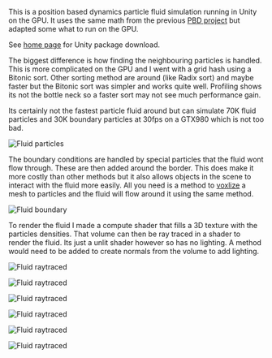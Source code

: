 This is a position based dynamics particle fluid simulation running in Unity on the GPU. It uses the same math from the previous [PBD project](https://www.digital-dust.com/single-post/2017/04/09/Position-based-dynamics-in-Unity) but adapted some what to run on the GPU.

See [home page](https://www.digital-dust.com/single-post/2018/03/23/PBD-Fluid-in-Unity) for Unity package download.

The biggest difference is how finding the neighbouring particles is handled. This is more complicated on the GPU and I went with a grid hash using a Bitonic sort. Other sorting method are around (like Radix sort) and maybe faster but the Bitonic sort was simpler and works quite well. Profiling shows its not the bottle neck so a faster sort may not see much performance gain.

Its certainly not the fastest particle fluid around but can simulate 70K fluid particles and 30K boundary particles at 30fps on a GTX980 which is not too bad.

![Fluid particles](https://static.wixstatic.com/media/1e04d5_50a7e2f602a04013b9371f61bd1354bc~mv2.jpg/v1/fill/w_550,h_351,al_c,q_80,usm_0.66_1.00_0.01/1e04d5_50a7e2f602a04013b9371f61bd1354bc~mv2.jpg)
 
The boundary conditions are handled by special particles that the fluid wont flow through. These are then added around the border. This does make it more costly than other methods but it also allows objects in the scene to interact with the fluid more easily. All you need is a method to [voxlize](https://www.digital-dust.com/single-post/2017/04/17/Mesh-voxelization-in-Unity) a mesh to particles and the fluid will flow around it using the same method.  
 
![Fluid boundary](https://static.wixstatic.com/media/1e04d5_c824c6371b6d428ebcf3637557786685~mv2.jpg/v1/fill/w_550,h_351,al_c,q_80,usm_0.66_1.00_0.01/1e04d5_c824c6371b6d428ebcf3637557786685~mv2.jpg)
  
To render the fluid I made a compute shader that fills a 3D texture with the particles densities. That volume can then be ray traced in a shader to render the fluid. Its just a unlit shader however so has no lighting. A method would need to be added to create normals from the volume to add lighting.

![Fluid raytraced](https://static.wixstatic.com/media/1e04d5_67723414aa4341d9a23c3442b20c9b06~mv2.jpg/v1/fill/w_550,h_355,al_c,q_80,usm_0.66_1.00_0.01/1e04d5_67723414aa4341d9a23c3442b20c9b06~mv2.jpg)

![Fluid raytraced](https://static.wixstatic.com/media/1e04d5_7882ff89a8c043128cd7475f325fe7df~mv2.jpg/v1/fill/w_550,h_355,al_c,q_80,usm_0.66_1.00_0.01/1e04d5_7882ff89a8c043128cd7475f325fe7df~mv2.jpg)

![Fluid raytraced](https://static.wixstatic.com/media/1e04d5_b142c33546ec4fa1a748de56f3b51292~mv2.jpg/v1/fill/w_550,h_355,al_c,q_80,usm_0.66_1.00_0.01/1e04d5_b142c33546ec4fa1a748de56f3b51292~mv2.jpg)

![Fluid raytraced](https://static.wixstatic.com/media/1e04d5_f0473e456c944033b3c214a4a57144d8~mv2.jpg/v1/fill/w_550,h_355,al_c,q_80,usm_0.66_1.00_0.01/1e04d5_f0473e456c944033b3c214a4a57144d8~mv2.jpg)

![Fluid raytraced](https://static.wixstatic.com/media/1e04d5_3641705abb6541ebb3844f8ad767d4d3~mv2.jpg/v1/fill/w_550,h_355,al_c,q_80,usm_0.66_1.00_0.01/1e04d5_3641705abb6541ebb3844f8ad767d4d3~mv2.jpg)

![Fluid raytraced](https://static.wixstatic.com/media/1e04d5_d64b6442d483498f9da713cd9a98ab22~mv2.jpg/v1/fill/w_550,h_355,al_c,q_80,usm_0.66_1.00_0.01/1e04d5_d64b6442d483498f9da713cd9a98ab22~mv2.jpg)
